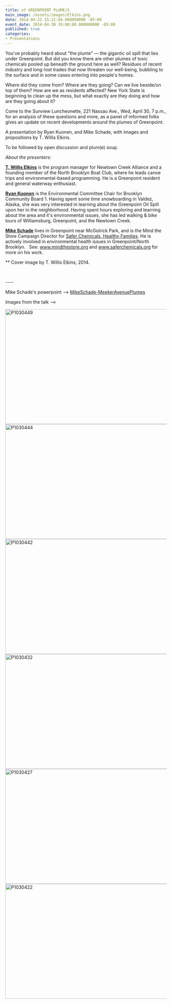 ```yaml
---
title: of GREENPOINT PLUME/S
main_image: /assets/images/Elkins.png
date: 2014-04-22 15:21:04.000000000 -05:00
event_date: 2014-04-30 19:00:00.000000000 -05:00
published: true
categories:
- Presentations
---
```

<p>You've probably heard about "the plume" — the gigantic oil spill that lies under Greenpoint. But did you know there are other plumes of toxic chemicals pooled up beneath the ground here as well? Residues of recent industry and long-lost trades that now threaten our well-being, bubbling to the surface and in some cases entering into people's homes.</p>
<p>Where did they come from? Where are they going? Can we live beside/on top of them? How are we as residents affected? New York State is beginning to clean up the mess, but what exactly are they doing and how are they going about it?</p>
<p>Come to the Sunview Luncheonette, 221 Nassau Ave., Wed, April 30, 7 p.m., for an analysis of these questions and more, as a panel of informed folks gives an update on recent developments around the plumes of Greenpoint.</p>
<p>A presentation by Ryan Kuonen, and Mike Schade, with images and propositions by T. Willis Elkins.</p>
<p>To be followed by open discussion and plum(e) soup.</p>
<p><em>About the presenters:</em></p>
<p><a href="http://outerspacecities.com/home.html"><strong>T. Willis Elkins</strong></a> is the program manager for Newtown Creek Alliance and a founding member of the North Brooklyn Boat Club, where he leads canoe trips and environmental-based programming. He is a Greenpoint resident and general waterway enthusiast.</p>
<p><a href="https://twitter.com/ryanlachica"><strong>Ryan Kuonen</strong></a> is the Environmental Committee Chair for Brooklyn Community Board 1. Having spent some time snowboarding in Valdez, Alaska, she was very interested in learning about the Greenpoint Oil Spill upon her in the neighborhood. Having spent hours exploring and learning about the area and it's environmental issues, she has led walking &amp; bike tours of Williamsburg, Greenpoint, and the Newtown Creek.</p>
<p><a href="http://gwapp.org/author/mike-schade/"><strong>Mike Schade</strong></a> lives in Greenpoint near McGolrick Park, and is the Mind the Store Campaign Director for <a href="http://www.saferchemicals.org/">Safer Chemicals, Healthy Families</a>. He is actively involved in environmental health issues in Greenpoint/North Brooklyn.   See: <a href="www.mindthestore.org">www.mindthestore.org</a> and <a href="www.saferchemicals.org">www.saferchemicals.org</a> for more on his work.</p>
<p>** Cover image by T. Willis Elkins, 2014.</p>
<p>&nbsp;</p>
<p>----</p>
<p>Mike Schade's powerpoint --&gt; <a href="{{ site.baseurl }}/assets/MikeSchade-MeekerAvenuePlumes.pdf">MikeSchade-MeekerAvenuePlumes</a></p>
<p>Images from the talk --&gt;</p>
<p>
  <img src="{{ site.baseurl }}/assets/images/P1030449.jpg" alt="P1030449" width="640" height="359" />
  <img src="{{ site.baseurl }}/assets/images/P1030444.jpg" alt="P1030444" width="640" height="359" />
  <img src="{{ site.baseurl }}/assets/images/P1030442.jpg" alt="P1030442" width="640" height="359" />
  <img src="{{ site.baseurl }}/assets/images/P1030432.jpg" alt="P1030432" width="640" height="359" />
  <img src="{{ site.baseurl }}/assets/images/P1030427.jpg" alt="P1030427" width="640" height="359" />
  <img src="{{ site.baseurl }}/assets/images/P1030422.jpg" alt="P1030422" width="640" height="359" />
</p>
